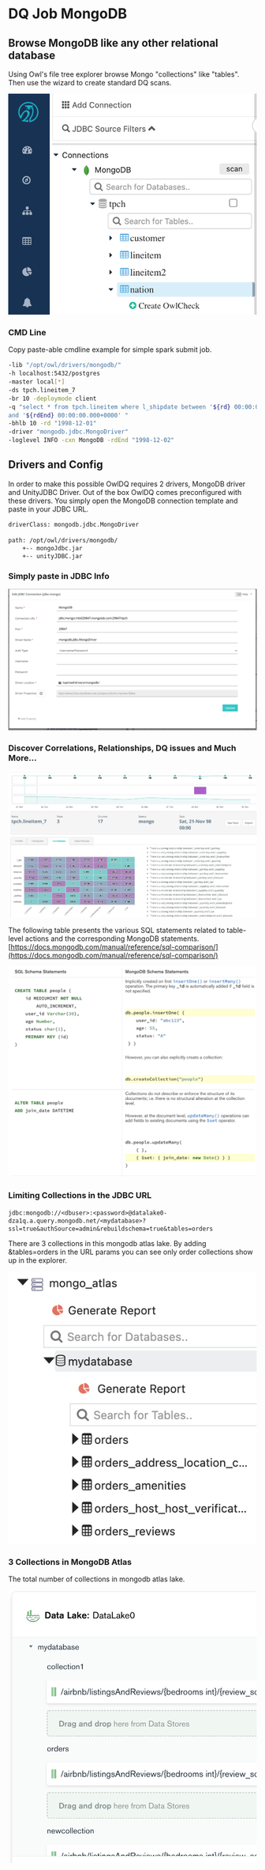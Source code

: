# DQ Job MongoDB

## Browse MongoDB like any other relational database

Using Owl's file tree explorer browse Mongo "collections" like "tables".  Then use the wizard to create standard DQ scans. 

![](../../.gitbook/assets/screen-shot-2020-08-01-at-10.11.41-am.png)

### CMD Line

Copy paste-able cmdline example for simple spark submit job.

```bash
-lib "/opt/owl/drivers/mongodb/" 
-h localhost:5432/postgres 
-master local[*] 
-ds tpch.lineitem_7 
-br 10 -deploymode client 
-q "select * from tpch.lineitem where l_shipdate between '${rd} 00:00:00.000+0000' 
and '${rdEnd} 00:00:00.000+0000' " 
-bhlb 10 -rd "1998-12-01" 
-driver "mongodb.jdbc.MongoDriver" 
-loglevel INFO -cxn MongoDB -rdEnd "1998-12-02"
```

## Drivers and Config

In order to make this possible OwlDQ requires 2 drivers, MongoDB driver and UnityJDBC Driver.  Out of the box OwlDQ comes preconfigured with these drivers.  You simply open the MongoDB connection template and paste in your JDBC URL.

```
driverClass: mongodb.jdbc.MongoDriver

path: /opt/owl/drivers/mongodb/
    +-- mongoJdbc.jar
    +-- unityJDBC.jar
```

### Simply paste in JDBC Info

![](../../.gitbook/assets/screen-shot-2020-08-01-at-10.09.20-am.png)

### Discover Correlations, Relationships, DQ issues and Much More... 

![](../../.gitbook/assets/screen-shot-2020-08-01-at-10.10.45-am.png)

The following table presents the various SQL statements related to table-level actions and the corresponding MongoDB statements.[https://docs.mongodb.com/manual/reference/sql-comparison/](https://docs.mongodb.com/manual/reference/sql-comparison/)

![](../../.gitbook/assets/screen-shot-2020-08-02-at-2.17.34-pm.png)

### Limiting Collections in the JDBC URL

```
jdbc:mongodb://<dbuser>:<password>@datalake0-dza1q.a.query.mongodb.net/<mydatabase>?ssl=true&authSource=admin&rebuildschema=true&tables=orders
```

There are 3 collections in this mongodb atlas lake.  By adding \&tables=orders in the URL params you can see only order collections show up in the explorer.

![](../../.gitbook/assets/screen-shot-2021-07-22-at-1.54.04-pm.png)

### 3 Collections in MongoDB Atlas

The total number of collections in mongodb atlas lake.

![](../../.gitbook/assets/screen-shot-2021-07-22-at-1.57.29-pm.png)
